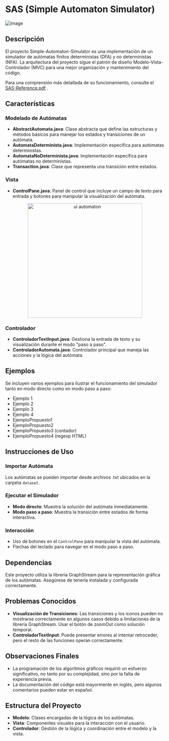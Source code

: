 # SAS (Simple Automaton Simulator)

![image](https://github.com/opDataa/Simple-Automaton-Simulator/assets/62800196/a0264a11-f37d-4a1b-9dc1-4fdf7a2d2b29)

## Descripción
El proyecto Simple-Automaton-Simulator es una implementación de un simulador de autómatas finitos deterministas (DFA) y no deterministas (NFA). La arquitectura del proyecto sigue el patrón de diseño Modelo-Vista-Controlador (MVC) para una mejor organización y mantenimiento del código.

Para una comprensión más detallada de su funcionamiento, consulte el [SAS-Reference.pdf](ruta/al/pdf/SAS-Reference.pdf) .

## Características

### Modelado de Autómatas
- **AbstractAutomata.java**: Clase abstracta que define las estructuras y métodos básicos para manejar los estados y transiciones de un autómata.
- **AutomataDeterminista.java**: Implementación específica para autómatas deterministas.
- **AutomataNoDeterminista.java**: Implementación específica para autómatas no deterministas.
- **Transaction.java**: Clase que representa una transición entre estados.

### Vista
- **ControlPane.java**: Panel de control que incluye un campo de texto para entrada y botones para manipular la visualización del autómata.
  
<p align="center">
  <img width="363" alt="ui automaton" src="https://github.com/opDataa/Simple-Automaton-Simulator/assets/62800196/c43bb32c-3492-474e-aa8c-7a855675083d">
</p>

### Controlador
- **ControladorTextInput.java**: Gestiona la entrada de texto y su visualización durante el modo "paso a paso".
- **ControladorAutomata.java**: Controlador principal que maneja las acciones y la lógica del autómata.

## Ejemplos
Se incluyen varios ejemplos para ilustrar el funcionamiento del simulador tanto en modo directo como en modo paso a paso:
- Ejemplo 1
- Ejemplo 2
- Ejemplo 3
- Ejemplo 4
- EjemploPropuesto1 
- EjemploPropuesto2
- EjemploPropuesto3 (contador)
- EjemploPropuesto4 (regexp HTML)

## Instrucciones de Uso

### Importar Autómata
Los autómatas se pueden importar desde archivos .txt ubicados en la carpeta `dataset`.

### Ejecutar el Simulador
- **Modo directo**: Muestra la solución del autómata inmediatamente.
- **Modo paso a paso**: Muestra la transición entre estados de forma interactiva.

### Interacción
- Uso de botones en el `ControlPane` para manipular la vista del autómata.
- Flechas del teclado para navegar en el modo paso a paso.

## Dependencias
Este proyecto utiliza la librería GraphStream para la representación gráfica de los autómatas. Asegúrese de tenerla instalada y configurada correctamente.

## Problemas Conocidos
- **Visualización de Transiciones**: Las transiciones y los iconos pueden no mostrarse correctamente en algunos casos debido a limitaciones de la librería GraphStream. Usar el botón de zoomOut como solución temporal.
- **ControladorTextInput**: Puede presentar errores al intentar retroceder, pero el resto de las funciones operan correctamente.

## Observaciones Finales
- La programación de los algoritmos gráficos requirió un esfuerzo significativo, no tanto por su complejidad, sino por la falta de experiencia previa.
- La documentación del código está mayormente en inglés, pero algunos comentarios pueden estar en español.

## Estructura del Proyecto
- **Modelo**: Clases encargadas de la lógica de los autómatas.
- **Vista**: Componentes visuales para la interacción con el usuario.
- **Controlador**: Gestión de la lógica y coordinación entre el modelo y la vista.
